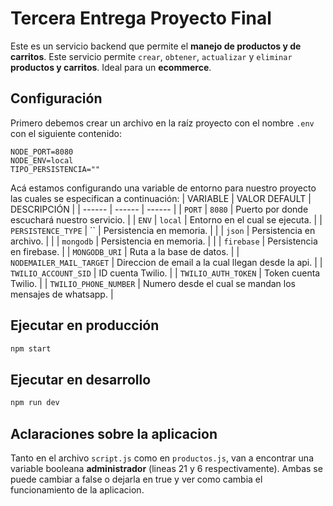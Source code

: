 # Tercera Entrega Proyecto Final
Este es un servicio backend que permite el **manejo de productos y de carritos**. Este servicio permite `crear`, `obtener`, `actualizar` y `eliminar` **productos y carritos**. Ideal para un **ecommerce**.

## Configuración
Primero debemos crear un archivo en la raíz proyecto con el nombre `.env` con el siguiente contenido:
```
NODE_PORT=8080
NODE_ENV=local
TIPO_PERSISTENCIA=""
```
Acá estamos configurando una variable de entorno para nuestro proyecto las cuales se especifican a continuación:
| VARIABLE | VALOR DEFAULT | DESCRIPCIÓN |
| ------ | ------ | ------ |
| `PORT` | `8080` | Puerto por donde escuchará nuestro servicio. |
| `ENV` | `local` | Entorno en el cual se ejecuta. |
| `PERSISTENCE_TYPE` | `` | Persistencia en memoria. |
|  | `json` | Persistencia en archivo. |
|  | `mongodb` | Persistencia en memoria. |
|  | `firebase` | Persistencia en firebase. |
| `MONGODB_URI` | Ruta a la base de datos. |
| `NODEMAILER_MAIL_TARGET` | Direccion de email a la cual llegan desde la api. |
| `TWILIO_ACCOUNT_SID` | ID cuenta Twilio. |
| `TWILIO_AUTH_TOKEN` | Token cuenta Twilio. |
| `TWILIO_PHONE_NUMBER` | Numero desde el cual se mandan los mensajes de whatsapp. |

## Ejecutar en producción
```sh
npm start
```

## Ejecutar en desarrollo
```sh
npm run dev
```

## Aclaraciones sobre la aplicacion
Tanto en el archivo `script.js` como en `productos.js`, van a encontrar una variable booleana **administrador** (lineas 21 y 6 respectivamente). Ambas se puede cambiar a false o dejarla en true y ver como cambia el funcionamiento de la aplicacion.